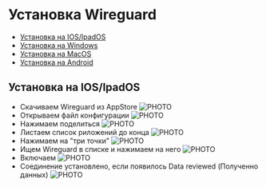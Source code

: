 # Установка Wireguard
* [Установка на IOS/IpadOS](#chapter-0)
* [Установка на Windows](#chapter-1)
* [Установка на MacOS](#chapter-2)
* [Установка на Android](#chapter-3)

<a id="chapter-0"></a>
## Установка на IOS/IpadOS
- Скачиваем Wireguard из AppStore
![PHOTO](https://github.com/kro-72/wireguard_installation/blob/main/ios/24-08-20%2012-53-06%203264.png)
- Открываем файл конфигурации
![PHOTO](https://github.com/kro-72/wireguard_installation/blob/main/ios/24-08-20%2012-54-24%203265.png)
- Нажимаем поделиться
![PHOTO](https://github.com/kro-72/wireguard_installation/blob/main/ios/24-08-20%2012-54-28%203266.png)
- Листаем список риложений до конца
![PHOTO](https://github.com/kro-72/wireguard_installation/blob/main/ios/24-08-20%2012-54-38%203267.png)
- Нажимаем на "три точки"
![PHOTO](https://github.com/kro-72/wireguard_installation/blob/main/ios/24-08-20%2012-54-43%203268.png)
- Ищем Wireguard в списке и нажимаем на него
![PHOTO](https://github.com/kro-72/wireguard_installation/blob/main/ios/24-08-20%2012-54-55%203269.png)
- Включаем
![PHOTO](https://github.com/kro-72/wireguard_installation/blob/main/ios/24-08-20%2012-55-02%203270.png)
- Соединение установлено, если появилось Data reviewed (Полученно данных)
![PHOTO](https://github.com/kro-72/wireguard_installation/blob/main/ios/24-08-20%2012-55-27%203271.png)
